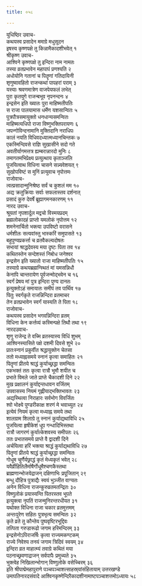 ```yaml
---
title: ०५८

---
```

युधिष्ठिर उवाच-  
कथयस्व प्रसादेन ममाग्रे मधुसूदन  
इषस्य कृष्णपक्षे तु किन्नामैकादशीभवेत् १  
श्रीकृष्ण उवाच-  
आश्विने कृष्णपक्षे तु इन्दिरा नाम नामतः  
तस्या व्रतप्रभावेन महापापं प्रणश्यति २  
अधोयोनि गतानां च पितॄणां गतिदायिनी  
शृणुष्वावहितो राजन्कथां पापहरां पराम् ३  
यस्याः श्रवणमात्रेण वाजपेयफलं लभेत्  
पुरा कृतयुगे राजन्बभूव नृपनन्दनः ४  
इन्द्रसेन इति ख्यातः पुरा माहिष्मतीपतिः  
स राजा पालयामास धर्मेण यशसान्वितः ५  
पुत्रपौत्रसमायुक्तो धनधान्यसमन्वितः  
माहिष्मत्यधिपो राजा विष्णुभक्तिपरायणः ६  
जपन्गोविन्दनामानि मुक्तिदानि नराधिपः  
कालं नयति विधिवदध्यात्मध्यानचिन्तकः ७  
एकस्मिन्दिवसे राज्ञि सुखासीने सदो गते  
अवतीर्यागमत्तत्र ह्यम्बरान्नारदो मुनिः ८  
तमागतमभिप्रेक्ष्य प्रत्युत्थाय कृताञ्जलि  
पूजयित्वाथ विधिना चासने सन्न्यवेशयत् ९  
सुखोपविष्टं स मुनिं प्रत्युवाच नृपोत्तमः  
राजोवाच-  
त्वत्प्रसादान्मुनिश्रेष्ठ सर्वं च कुशलं मम १०  
अद्य क्रतुक्रियाः सर्वाः सफलास्तव दर्शनात्  
प्रसादं कुरु देवर्षे ब्रूह्यागमनकारणम् ११  
नारद उवाच-  
श्रूयतां नृपशार्दूल मद्वचो विस्मयप्रदम्  
ब्रह्मलोकादहं प्राप्तो यमलोकं नृपोत्तम १२  
शमनेनार्चितो भक्त्या उपविष्टो वरासने  
धर्मशीलः सत्यवांस्तु भास्करिं समुपासते १३  
बहुपुण्यप्रकर्त्ता च व्रतवैकल्यदोषतः  
सभायां श्राद्धदेवस्य मया दृष्टः पिता तव १४  
कथितस्तेन सन्देशस्तं निबोध जनेश्वर  
इन्द्रसेन इति ख्यातो राजा माहिष्मतीपतिः १५  
तस्याग्रे कथयब्रह्मन्स्थितं मां यमसन्निधौ  
केनापि चान्तरायेण पूर्वजन्मोद्भवेन च १६  
स्वर्गं प्रेषय मां पुत्र इन्दिरा पुण्य दानतः  
इत्युक्तोऽहं समायातः समीपं तव पार्थिव १७  
पितुः स्वर्गकृते राजन्निन्दिरा व्रतमाचर  
तेन व्रतप्रभावेन स्वर्गं यास्यति ते पिता १८  
राजोवाच-  
कथयस्व प्रसादेन भगवन्निन्दिरा व्रतम्  
विधिना केन कर्त्तव्यं कस्मिन्पक्षे तिथौ तथा १९  
नारदउवाच-  
शृणु राजेन्द्र ते वच्मि व्रतस्यास्य विधिं शुभम्  
आश्विनस्यासिते पक्षे दशमी दिवसे शुभे २०  
प्रातःस्नानं प्रकुर्वीत श्रद्धायुक्तेन चेतसा  
ततो मध्याह्नसमये स्नानं कृत्वा समाहितः २१  
पितॄणां प्रीतये श्राद्धं कुर्याच्छ्रद्धा समन्वितः  
एकभक्तं ततः कृत्वा रात्रौ भूमौ शयीत च  
प्रभाते विमले जाते प्राप्ते चैकादशी दिने २२  
मुख प्रक्षालनं कुर्याद्दन्तधावन वर्जितम्  
उपवासस्य नियमं गृह्णीयाद्भक्तिभावतः २३  
अद्यस्थित्वा निराहारः सर्वभोग विवर्जितः  
श्वो भोक्ष्ये पुण्डरीकाक्ष शरणं मे भवाच्युत २४  
इत्येवं नियमं कृत्वा मध्याह्न समये तथा  
शालग्राम शिलाग्रे तु स्नानं कुर्याद्यथाविधि २५  
पूजयित्वा हृषीकेशं धूप गन्धादिभिस्तथा  
रात्रौ जागरणं कुर्यात्केशवस्य समीपतः २६  
ततः प्रभातसमये प्राप्ते वै द्वादशी दिने  
अर्चयित्वा हरिं भक्त्या श्राद्धं कुर्याद्यथाविधि २७  
पितॄणां प्रीतये श्राद्धं कुर्याच्छ्रद्धा समन्वितः  
गोधूम चूर्णैर्यछ्राद्धं कृतं मेध्यकृतं भवेत् २८  
यवैर्व्रीहितिलैर्माषैर्गोधूमैश्चणकैस्तथा  
ब्राह्मणान्भोजयेद्राजन् दक्षिणाभिः प्रपूजितान् २९  
बन्धु दौहित्र पुत्राद्यैः स्वयं भुञ्जीत वाग्यतः  
अनेन विधिना राजन्कुरुव्रतमतन्द्रितः ३०  
विष्णुलोकं प्रयास्यन्ति पितरस्तव भूपते  
इत्युक्त्वा नृपतिं राजन्मुनिरन्तरधीयत ३१  
यथोक्त विधिना राजा चकार व्रतमुत्तमम्  
अन्तःपुरेण सहितः पुत्रभृत्य समन्वितः ३२  
कृते व्रते तु कौन्तेय पुष्पवृष्टिरभूद्दिवः  
तत्पिता गरुडारूढो जगाम हरिमन्दिरम् ३३  
इन्द्रसेनोऽपिराजर्षिः कृत्वा राज्यमकण्टकम्  
राज्ये निवेश्य तनयं जगाम त्रिदिवं स्वयम् ३४  
इन्दिरा व्रत माहात्म्यं तवाग्रे कथितं मया  
पठनाच्छ्रवणाद्राजन् सर्वपापैः प्रमुच्यते ३५  
भुक्त्वेह निखिलान्भोगान् विष्णुलोके वसेच्चिरम् ३६  
इति श्रीपाद्मेमहापुराणे पञ्चपञ्चाशत्साहस्र्यांसंहितायाम् उत्तरखण्डे  
उमापतिनारदसंवादे आश्विनकृष्णेन्दिरैकादशीनामाष्टपञ्चाशत्तमोऽध्यायः ५८